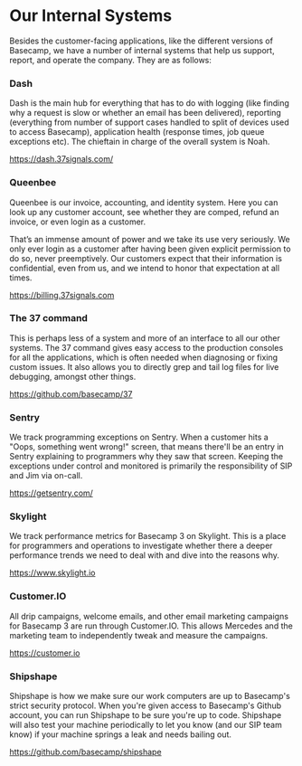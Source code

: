 # Our Internal Systems

Besides the customer-facing applications, like the different versions of Basecamp, we have a number of internal systems that help us support, report, and operate the company. They are as follows:

### Dash

Dash is the main hub for everything that has to do with logging (like finding why a request is slow or whether an email has been delivered), reporting (everything from number of support cases handled to split of devices used to access Basecamp), application health (response times, job queue exceptions etc). The chieftain in charge of the overall system is Noah.

https://dash.37signals.com/

### Queenbee

Queenbee is our invoice, accounting, and identity system. Here you can look up any customer account, see whether they are comped, refund an invoice, or even login as a customer.

That’s an immense amount of power and we take its use very seriously. We only ever login as a customer after having been given explicit permission to do so, never preemptively. Our customers expect that their information is confidential, even from us, and we intend to honor that expectation at all times.

https://billing.37signals.com

### The 37 command

This is perhaps less of a system and more of an interface to all our other systems. The 37 command gives easy access to the production consoles for all the applications, which is often needed when diagnosing or fixing custom issues. It also allows you to directly grep and tail log files for live debugging, amongst other things.

https://github.com/basecamp/37

### Sentry

We track programming exceptions on Sentry. When a customer hits a "Oops, something went wrong!" screen, that means there'll be an entry in Sentry explaining to programmers why they saw that screen. Keeping the exceptions under control and monitored is primarily the responsibility of SIP and Jim via on-call.

https://getsentry.com/

### Skylight

We track performance metrics for Basecamp 3 on Skylight. This is a place for programmers and operations to investigate whether there a deeper performance trends we need to deal with and dive into the reasons why.

https://www.skylight.io

### Customer.IO

All drip campaigns, welcome emails, and other email marketing campaigns for Basecamp 3 are run through Customer.IO. This allows Mercedes and the marketing team to independently tweak and measure the campaigns.

https://customer.io

### Shipshape

Shipshape is how we make sure our work computers are up to Basecamp's strict security protocol. When you're given access to Basecamp's Github account, you can run Shipshape to be sure you're up to code. Shipshape will also test your machine periodically to let you know (and our SIP team know) if your machine springs a leak and needs bailing out.

https://github.com/basecamp/shipshape
